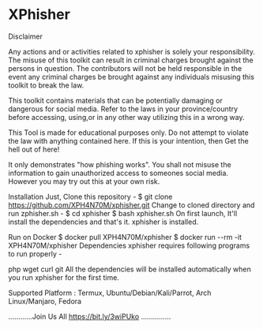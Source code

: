 # XPhisher

Disclaimer

Any actions and or activities related to xphisher is solely your responsibility. The misuse of this toolkit can result in criminal charges brought against the persons in question. The contributors will not be held responsible in the event any criminal charges be brought against any individuals misusing this toolkit to break the law.

This toolkit contains materials that can be potentially damaging or dangerous for social media. Refer to the laws in your province/country before accessing, using,or in any other way utilizing this in a wrong way.

This Tool is made for educational purposes only. Do not attempt to violate the law with anything contained here. If this is your intention, then Get the hell out of here!

It only demonstrates "how phishing works". You shall not misuse the information to gain unauthorized access to someones social media. However you may try out this at your own risk.

Installation
Just, Clone this repository -
$ git clone https://github.com/XPH4N70M/xphisher.git
Change to cloned directory and run zphisher.sh -
$ cd xphisher
$ bash xphisher.sh
On first launch, It'll install the dependencies and that's it. xphisher is installed.

Run on Docker
$ docker pull XPH4N70M/xphisher
$ docker run --rm -it XPH4N70M/xphisher
Dependencies
xphisher requires following programs to run properly -

php
wget
curl
git
All the dependencies will be installed automatically when you run xphisher for the first time.

Supported Platform : Termux, Ubuntu/Debian/Kali/Parrot, Arch Linux/Manjaro, Fedora

............Join Us All https://bit.ly/3wiPUko ...............
